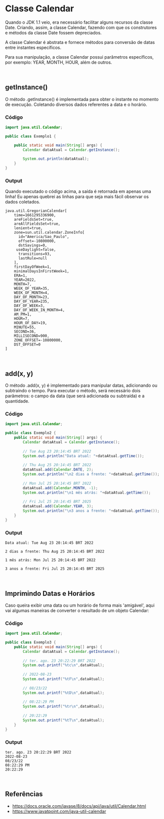 # Classe Calendar

Quando o JDK 1.1 veio, era necessário facilitar alguns recursos da classe Date. Criando, assim, a classe Calendar, fazendo com que os construtores e métodos da classe Date fossem depreciados.

A classe Calendar é abstrata e fornece métodos para conversão de datas entre instantes específicos.

Para sua manipulação, a classe Calendar possui parâmetros específicos, por exemplo: YEAR, MONTH, HOUR, além de outros.


<br/>

## getInstance()

O método .getInstance() é implementada para obter o instante no momento de execução. Coletando diversos dados referentes a data e o horário.


### Código

```java
import java.util.Calendar;

public class Exemplo1 {

    public static void main(String[] args) {
        Calendar dataAtual = Calendar.getInstance();
        
        System.out.println(dataAtual);
    }
}
```


### Output 

Quando executado o código acima, a saída é retornada em apenas uma linha! Eu apenas quebrei as linhas para que seja mais fácil observar os dados coletados.

```
java.util.GregorianCalendar[
    time=1661295336900,
    areFieldsSet=true,
    areAllFieldsSet=true,
    lenient=true,
    zone=sun.util.calendar.ZoneInfo[
      id="America/Sao_Paulo",
      offset=-10800000,
      dstSavings=0,
     useDaylight=false,
      transitions=93,
      lastRule=null
    ],
    firstDayOfWeek=1,
    minimalDaysInFirstWeek=1,
    ERA=1,
    YEAR=2022,
    MONTH=7,
    WEEK_OF_YEAR=35,
    WEEK_OF_MONTH=4,
    DAY_OF_MONTH=23,
    DAY_OF_YEAR=235,
    DAY_OF_WEEK=3,
    DAY_OF_WEEK_IN_MONTH=4,
    AM_PM=1,
    HOUR=7,
    HOUR_OF_DAY=19,
    MINUTE=55,
    SECOND=36,
    MILLISECOND=900,
    ZONE_OFFSET=-10800000,
    DST_OFFSET=0
]
```


<br/>

## add(x, y)

O método .add(x, y) é implementado para manipular datas, adicionando ou subtraindo o tempo. Para executar o método, será necessário dois parâmetros: o campo da data (que será adicionada ou subtraída) e a quantidade.


### Código

```java
import java.util.Calendar;

public class Exemplo2 {
    public static void main(String[] args) {
        Calendar dataAtual = Calendar.getInstance();
        
        // Tue Aug 23 20:14:45 BRT 2022
        System.out.println("Data atual: "+dataAtual.getTime());
        
        // Thu Aug 25 20:14:45 BRT 2022
        dataAtual.add(Calendar.DATE, 2);
        System.out.println("\n2 dias a frente: "+dataAtual.getTime());
        
        // Mon Jul 25 20:14:45 BRT 2022
        dataAtual.add(Calendar.MONTH, -1);
        System.out.println("\n1 mês atrás: "+dataAtual.getTime());
        
        // Fri Jul 25 20:14:45 BRT 2025
        dataAtual.add(Calendar.YEAR, 3);
        System.out.println("\n3 anos a frente: "+dataAtual.getTime());
    }
}
```


### Output

```
Data atual: Tue Aug 23 20:14:45 BRT 2022

2 dias a frente: Thu Aug 25 20:14:45 BRT 2022

1 mês atrás: Mon Jul 25 20:14:45 BRT 2022

3 anos a frente: Fri Jul 25 20:14:45 BRT 2025
```


<br/>

## Imprimindo Datas e Horários

Caso queira exibir uma data ou um horário de forma mais 'amigável', aqui vai algumas maneiras de converter o resultado de um objeto Calendar:


### Código

```java
import java.util.Calendar;

public class Exemplo3 {
    public static void main(String[] args) {
        Calendar dataAtual = Calendar.getInstance();
        
        // ter. ago. 23 20:22:29 BRT 2022
        System.out.printf("%tc\n",dataAtual); 
        
        // 2022-08-23
        System.out.printf("%tF\n",dataAtual);
        
        // 08/23/22
        System.out.printf("%tD\n",dataAtual);
        
        // 08:22:29 PM
        System.out.printf("%tr\n",dataAtual);
        
        // 20:22:29
        System.out.printf("%tT\n",dataAtual);
    }
}
```


### Output

```
ter. ago. 23 20:22:29 BRT 2022
2022-08-23
08/23/22
08:22:29 PM
20:22:29
```


<br/>

## Referências

* https://docs.oracle.com/javase/8/docs/api/java/util/Calendar.html
* https://www.javatpoint.com/java-util-calendar
